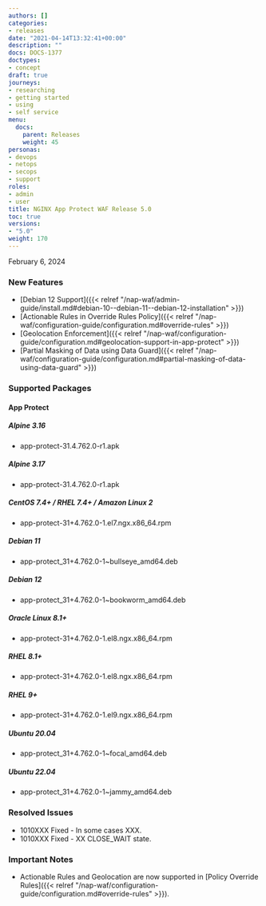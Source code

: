 ```yaml
---
authors: []
categories:
- releases
date: "2021-04-14T13:32:41+00:00"
description: ""
docs: DOCS-1377
doctypes:
- concept
draft: true
journeys:
- researching
- getting started
- using
- self service
menu:
  docs:
    parent: Releases
    weight: 45
personas:
- devops
- netops
- secops
- support
roles:
- admin
- user
title: NGINX App Protect WAF Release 5.0
toc: true
versions:
- "5.0"
weight: 170
---
```


February 6, 2024


### New Features

- [Debian 12 Support]({{< relref "/nap-waf/admin-guide/install.md#debian-10--debian-11--debian-12-installation" >}})
- [Actionable Rules in Override Rules Policy]({{< relref "/nap-waf/configuration-guide/configuration.md#override-rules" >}})
- [Geolocation Enforcement]({{< relref "/nap-waf/configuration-guide/configuration.md#geolocation-support-in-app-protect" >}}) 
- [Partial Masking of Data using Data Guard]({{< relref "/nap-waf/configuration-guide/configuration.md#partial-masking-of-data-using-data-guard" >}})


### Supported Packages

#### App Protect

##### Alpine 3.16

- app-protect-31.4.762.0-r1.apk

##### Alpine 3.17

- app-protect-31.4.762.0-r1.apk

##### CentOS 7.4+ / RHEL 7.4+ / Amazon Linux 2

- app-protect-31+4.762.0-1.el7.ngx.x86_64.rpm

##### Debian 11

- app-protect_31+4.762.0-1~bullseye_amd64.deb

##### Debian 12

- app-protect_31+4.762.0-1~bookworm_amd64.deb

##### Oracle Linux 8.1+

- app-protect-31+4.762.0-1.el8.ngx.x86_64.rpm

##### RHEL 8.1+

- app-protect-31+4.762.0-1.el8.ngx.x86_64.rpm

##### RHEL 9+ 

- app-protect-31+4.762.0-1.el9.ngx.x86_64.rpm

##### Ubuntu 20.04

- app-protect_31+4.762.0-1~focal_amd64.deb

##### Ubuntu 22.04

- app-protect_31+4.762.0-1~jammy_amd64.deb


### Resolved Issues

- 1010XXX Fixed - In some cases XXX.
- 1010XXX Fixed - XX CLOSE_WAIT state.


### **Important Notes**

- Actionable Rules and Geolocation are now supported in [Policy Override Rules]({{< relref "/nap-waf/configuration-guide/configuration.md#override-rules" >}}).
